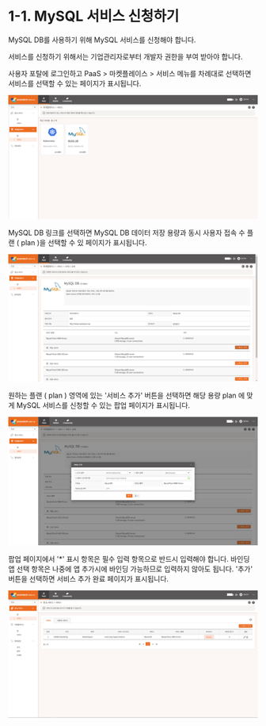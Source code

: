 # 1-1. MySQL 서비스 신청하기

MySQL DB를 사용하기 위해 MySQL 서비스를 신청해야 합니다.

서비스를 신청하기 위해서는 기업관리자로부터 개발자 권한을 부여 받아야 합니다.

사용자 포탈에 로그인하고 PaaS &gt; 마켓플레이스 &gt; 서비스 메뉴를 차례대로 선택하면 서비스를 선택할 수 있는 페이지가 표시됩니다.

![](../.gitbook/assets/mysql_-_-1%20%281%29.png)

MySQL DB 링크를 선택하면 MySQL DB 데이터 저장 용량과 동시 사용자 접속 수 플랜 \( plan \)을 선택할 수 있 페이지가 표시됩니다.

![](../.gitbook/assets/mysql_-_plan.png)

원하는 플랜 \( plan \) 영역에 있는 '서비스 추가' 버튼을 선택하면 해당 용량 plan 에 맞게 MySQL 서비스를 신청할 수 있는 팝업 페이지가 표시됩니다.

![](../.gitbook/assets/mysql_-_.png)

팝업 페이지에서 '\*' 표시 항목은 필수 입력 항목으로 반드시 입력해야 합니다. 바인딩 앱 선택 항목은 나중에 앱 추가시에 바인딩 가능하므로 입력하지 않아도 됩니다. '추가' 버튼을 선택하면 서비스 추가 완료 페이지가 표시됩니다. 

![](../.gitbook/assets/mysql_-_-_.png)

